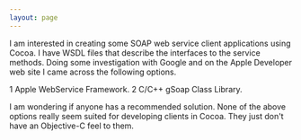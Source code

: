 ```yaml
---
layout: page
---
```



I am interested in creating some SOAP web service client applications using Cocoa.  I have WSDL files that describe the interfaces to the service methods.  Doing some investigation with Google and on the Apple Developer web site I came across the following options.  

   1 Apple WebService Framework.
   2 C/C++ gSoap Class Library.

I am wondering if anyone has a recommended solution.  None of the above options really seem suited for developing clients in Cocoa.  They just don't have an Objective-C feel to them.
